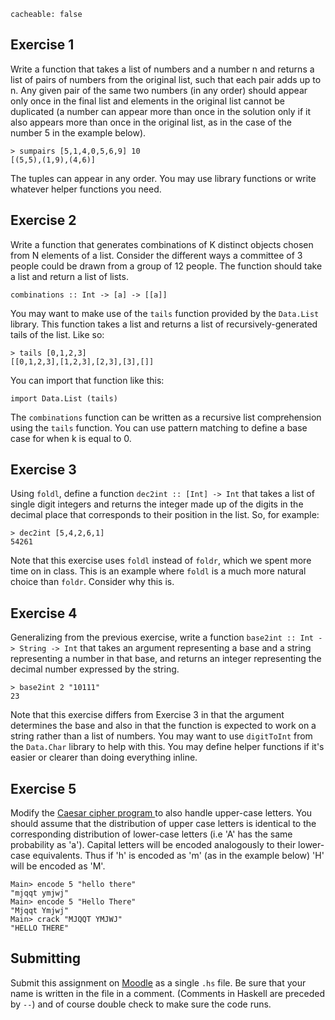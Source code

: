 ```
cacheable: false
```


## Exercise 1

Write a function that takes a list of numbers and a number n and returns a list of pairs of numbers from the original list, such that each pair adds up to n. Any given pair of the same two numbers (in any order) should appear only once in the final list and elements in the original list cannot be duplicated (a number can appear more than once in the solution only if it also appears more than once in the original list, as in the case of the number 5 in the example below).

<pre><code class="haskell">> sumpairs [5,1,4,0,5,6,9] 10
[(5,5),(1,9),(4,6)]</code></pre>

The tuples can appear in any order. You may use library functions or write whatever helper functions you need.

## Exercise 2

Write a function that generates combinations of K distinct objects chosen from N elements of a list. Consider the different ways a committee of 3 people could be drawn from a group of 12 people. The function should take a list and return a list of lists.

<pre><code class="haskell">combinations :: Int -> [a] -> [[a]]</code></pre>

You may want to make use of the `tails` function provided by the `Data.List` library. This function takes a list and returns a list of recursively-generated tails of the list. Like so:

<pre><code class="haskell">> tails [0,1,2,3]
[[0,1,2,3],[1,2,3],[2,3],[3],[]]</code></pre>

You can import that function like this:

<pre><code class="haskell">import Data.List (tails)</code></pre>

The `combinations` function can be written as a recursive list comprehension using the `tails` function. You can use pattern matching to define a base case for when k is equal to 0.

## Exercise 3

Using `foldl`, define a function `dec2int :: [Int] -> Int` that takes a list of single digit integers and returns the integer made up of the digits in the decimal place that corresponds to their position in the list. So, for example:

<pre><code class="haskell">> dec2int [5,4,2,6,1]
54261</code></pre>

Note that this exercise uses `foldl` instead of `foldr`, which we spent more time on in class. This is an example where `foldl` is a much more natural choice than `foldr`. Consider why this is. 

## Exercise 4

Generalizing from the previous exercise, write a function `base2int :: Int -> String -> Int` that takes an argument representing a base and a string representing a number in that base, and returns an integer representing the decimal number expressed by the string.

<pre><code class="haskell">> base2int 2 "10111"
23</code></pre>

Note that this exercise differs from Exercise 3 in that the argument determines the base and also in that the function is expected to work on a string rather than a list of numbers. You may want to use `digitToInt` from the `Data.Char` library to help with this. You may define helper functions if it's easier or clearer than doing everything inline.

## Exercise 5

Modify the [Caesar cipher program ](/~tmullen/plp/caesar.hs) to also handle upper-case letters. You should assume that the distribution of upper case letters is identical to the corresponding distribution of lower-case letters (i.e 'A' has the same probability as 'a'). Capital letters will be encoded analogously to their lower-case equivalents. Thus if 'h' is encoded as 'm' (as in the example below) 'H' will be encoded as 'M'.

    Main> encode 5 "hello there"
    "mjqqt ymjwj"
    Main> encode 5 "Hello There"
    "Mjqqt Ymjwj"
    Main> crack "MJQQT YMJWJ"
    "HELLO THERE"


## Submitting

Submit this assignment on [Moodle](https://moodle.pugetsound.edu/moodle/mod/assign/view.php?id=374238) as a single `.hs` file. Be sure that your name is written in the file in a comment. (Comments in Haskell are preceded by `--`) and of course double check to make sure the code runs. 